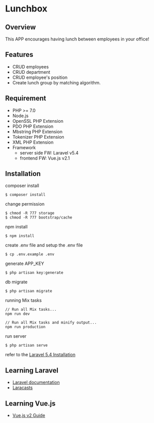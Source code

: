 # Lunchbox

## Overview
This APP encourages having lunch between employees in your office!

## Features

* CRUD employees
* CRUD department
* CRUD employee's position
* Create lunch group by matching algorithm.

## Requirement
* PHP >= 7.0
* Node.js
* OpenSSL PHP Extension
* PDO PHP Extension
* Mbstring PHP Extension
* Tokenizer PHP Extension
* XML PHP Extension
* Framework
    * server side FW: Laravel v5.4
    * frontend FW: Vue.js v2.1

## Installation

composer install
```
$ composer install
```

change permission
```
$ chmod -R 777 storage
$ chmod -R 777 bootstrap/cache
```

npm install
```
$ npm install
```

create .env file and setup the .env file
```
$ cp .env.example .env
```

generate APP_KEY
```
$ php artisan key:generate
```

db migrate
```
$ php artisan migrate
```

running Mix tasks
```
// Run all Mix tasks...
npm run dev

// Run all Mix tasks and minify output...
npm run production
```

run server
```
$ php artisan serve
```

refer to the [Laravel 5.4 Installation](https://laravel.com/docs/5.4/installation)


## Learning Laravel
* [Laravel documentation](https://laravel.com/docs)
* [Laracasts](https://laracasts.com)

## Learning Vue.js
* [Vue.js v2 Guide](https://vuejs.org/v2/guide/)
